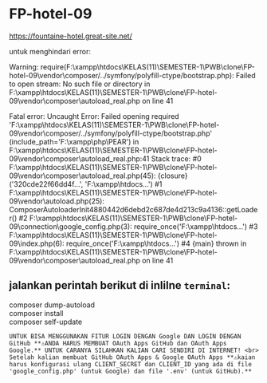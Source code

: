 # FP-hotel-09
https://fountaine-hotel.great-site.net/

untuk menghindari error:

Warning: require(F:\xampp\htdocs\KELAS(11)\SEMESTER-1\PWB\clone\FP-hotel-09\vendor\composer/../symfony/polyfill-ctype/bootstrap.php): Failed to open stream: No such file or directory in F:\xampp\htdocs\KELAS(11)\SEMESTER-1\PWB\clone\FP-hotel-09\vendor\composer\autoload_real.php on line 41

Fatal error: Uncaught Error: Failed opening required 'F:\xampp\htdocs\KELAS(11)\SEMESTER-1\PWB\clone\FP-hotel-09\vendor\composer/../symfony/polyfill-ctype/bootstrap.php' (include_path='F:\xampp\php\PEAR') in F:\xampp\htdocs\KELAS(11)\SEMESTER-1\PWB\clone\FP-hotel-09\vendor\composer\autoload_real.php:41 Stack trace: #0 F:\xampp\htdocs\KELAS(11)\SEMESTER-1\PWB\clone\FP-hotel-09\vendor\composer\autoload_real.php(45): {closure}('320cde22f66dd4f...', 'F:\\xampp\\htdocs...') #1 F:\xampp\htdocs\KELAS(11)\SEMESTER-1\PWB\clone\FP-hotel-09\vendor\autoload.php(25): ComposerAutoloaderInit4880442d6debd2c687de4d213c9a4136::getLoader() #2 F:\xampp\htdocs\KELAS(11)\SEMESTER-1\PWB\clone\FP-hotel-09\connection\google_config.php(3): require_once('F:\\xampp\\htdocs...') #3 F:\xampp\htdocs\KELAS(11)\SEMESTER-1\PWB\clone\FP-hotel-09\index.php(6): require_once('F:\\xampp\\htdocs...') #4 {main} thrown in F:\xampp\htdocs\KELAS(11)\SEMESTER-1\PWB\clone\FP-hotel-09\vendor\composer\autoload_real.php on line 41


## jalankan perintah berikut di inlilne `terminal`:

composer dump-autoload <br>
composer install <br>
composer self-update <br>

```
UNTUK BISA MENGGUNAKAN FITUR LOGIN DENGAN Google DAN LOGIN DENGAN GitHub **⚠️ANDA HARUS MEMBUAT OAuth Apps GitHub dan OAuth Apps Google.** UNTUK CARANYA SILAHKAN KALIAN CARI SENDIRI DI INTERNET! <br>
Setelah kalian membuat GitHub OAuth Apps & Google OAuth Apps **⚠️kaian harus konfigurasi ulang CLIENT_SECRET dan CLIENT_ID yang ada di file 'google_config.php' (untuk Google) dan file '.env' (untuk GitHub).**
